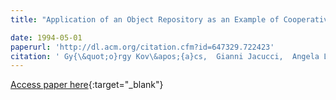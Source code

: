 ```yaml
---
title: "Application of an Object Repository as an Example of Cooperative Knowledge Processing"

date: 1994-05-01
paperurl: 'http://dl.acm.org/citation.cfm?id=647329.722423'
citation: ' Gy{\&quot;o}rgy Kov\&apos;{a}cs,  Gianni Jacucci,  Angela Lo,  Eliseo Mambella,  Marco Ronchetti,  Giancarlo Succi,  Carl Uhrik,  G. Cardino, &quot;Application of an Object Repository as an Example of Cooperative Knowledge Processing.&quot;, 1994.'
---
```

[Access paper here](http://dl.acm.org/citation.cfm?id=647329.722423){:target="_blank"}
